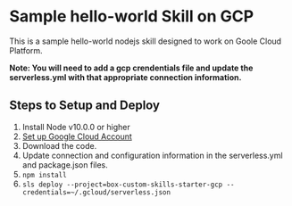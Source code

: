 # Sample hello-world Skill on GCP

This is a sample hello-world nodejs skill designed to work on Goole Cloud Platform.

**Note: You will need to add a gcp crendentials file and update the serverless.yml with that appropriate connection information.**

## Steps to Setup and Deploy

1. Install Node v10.0.0 or higher
2. [Set up Google Cloud Account](https://serverless.com/framework/docs/providers/google/guide/credentials/)
3. Download the code.
4. Update connection and configuration information in the serverless.yml and package.json files. 
5. `npm install`
6. `sls deploy --project=box-custom-skills-starter-gcp --credentials=~/.gcloud/serverless.json`
